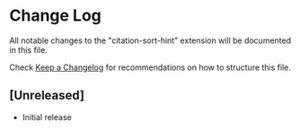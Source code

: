 # Change Log

All notable changes to the "citation-sort-hint" extension will be documented in this file.

Check [Keep a Changelog](http://keepachangelog.com/) for recommendations on how to structure this file.

## [Unreleased]

- Initial release